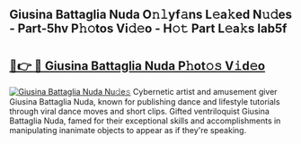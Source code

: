 ## Giusina Battaglia Nuda O𝚗𝚕yf𝚊ns L𝚎a𝚔ed N𝚞𝚍es - Part-5hv P𝚑𝚘tos Vi𝚍𝚎o - H𝚘𝚝 Part L𝚎a𝚔s lab5f

# <h2><a href="http://kf7v3vr.oniu.top/?m=Giusina+Battaglia+Nuda">🔗👉 🔴 Giusina Battaglia Nuda P𝚑ot𝚘𝚜 V𝚒d𝚎o</a></h2>

[![Giusina Battaglia Nuda Nu𝚍e𝚜](https://i.imgur.com/0qMVB7G.gif)](http://kf7v3vr.oniu.top/?m=Giusina+Battaglia+Nuda)
Cybernetic artist and amusement giver Giusina Battaglia Nuda, known for publishing dance and lifestyle tutorials through viral dance moves and short clips. Gifted ventriloquist Giusina Battaglia Nuda, famed for their exceptional skills and accomplishments in manipulating inanimate objects to appear as if they're speaking.  
